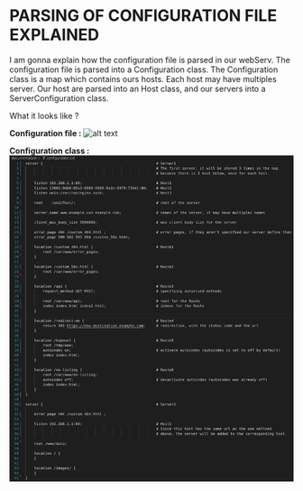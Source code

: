 # **PARSING OF CONFIGURATION FILE EXPLAINED**

I am gonna explain how the configuration file is parsed in our webServ.
The configuration file is parsed into a Configuration class.
The Configuration class is a map which contains ours hosts.
Each host may have multiples server.
Our host are parsed into an Host class, and our servers into a ServerConfiguration class.

What it looks like ?

__Configuration file :__
![alt text](Configuration.png)

__Configuration class :__
![alt text](ServerConfigurationExample.png)